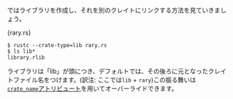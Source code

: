 <!-- Let's create a library, and then see how to link it to another crate. -->
ではライブラリを作成し、それを別のクレイトにリンクする方法を見ていきましょう。

{rary.rs}

```
$ rustc --crate-type=lib rary.rs
$ ls lib*
library.rlib
```

<!-- Libraries get prefixed with "lib", and by default they get named after their
crate file, but this default name can be overridden using the [`crate_name`
attribute][crate-name]. -->
ライブラリは「lib」が頭につき、デフォルトでは、その後ろに元となったクレイトファイル名をつけます。(訳注: ここでは`lib` + `rary`)この振る舞いは[`crate_name`アトリビュート][crate-name]を用いてオーバーライドできます。

[crate-name]: ../attribute/crate.html
